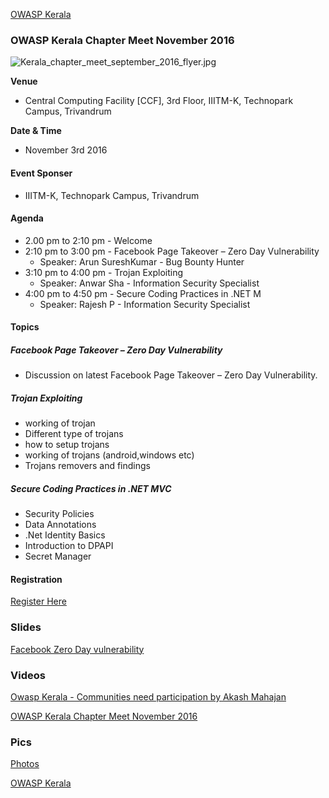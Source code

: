 [OWASP Kerala](https://www.owasp.org/index.php/Kerala)

### **OWASP Kerala Chapter Meet November 2016**

![Kerala_chapter_meet_september_2016_flyer.jpg](Kerala_chapter_meet_september_2016_flyer.jpg
"Kerala_chapter_meet_september_2016_flyer.jpg")

**Venue**

  - Central Computing Facility \[CCF\], 3rd Floor, IIITM-K, Technopark
    Campus, Trivandrum

**Date & Time**

  - November 3rd 2016

#### **Event Sponser**

  - IIITM-K, Technopark Campus, Trivandrum

#### **Agenda**

  - 2.00 pm to 2:10 pm - Welcome
  - 2:10 pm to 3:00 pm - Facebook Page Takeover – Zero Day Vulnerability
      - Speaker: Arun SureshKumar - Bug Bounty Hunter
  - 3:10 pm to 4:00 pm - Trojan Exploiting
      - Speaker: Anwar Sha - Information Security Specialist
  - 4:00 pm to 4:50 pm - Secure Coding Practices in .NET M
      - Speaker: Rajesh P - Information Security Specialist

#### **Topics**

##### Facebook Page Takeover – Zero Day Vulnerability

  - Discussion on latest Facebook Page Takeover – Zero Day
    Vulnerability.

##### Trojan Exploiting

  - working of trojan
  - Different type of trojans
  - how to setup trojans
  - working of trojans (android,windows etc)
  - Trojans removers and findings

##### Secure Coding Practices in .NET MVC

  - Security Policies
  - Data Annotations
  - .Net Identity Basics
  - Introduction to DPAPI
  - Secret Manager

#### **Registration**

[Register Here](https://owasp-kerala-meet-sep-2016.eventbrite.com)

### **Slides**

[Facebook Zero Day
vulnerability](http://arunsureshkumar.me/index.php/2016/09/16/facebook-page-takeover-zero-day-vulnerability/)

### **Videos**

[Owasp Kerala - Communities need participation by Akash
Mahajan](https://youtu.be/h5KushAXk2w)

[OWASP Kerala Chapter Meet November 2016](https://youtu.be/R0TN-RpowWY)

### **Pics**

[Photos](https://www.facebook.com/OWASPKerala/posts/1132156090208945)

[OWASP Kerala](https://www.owasp.org/index.php/Kerala)